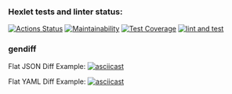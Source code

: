 ### Hexlet tests and linter status:
[![Actions Status](https://github.com/Hardtmuth/frontend-project-46/actions/workflows/hexlet-check.yml/badge.svg)](https://github.com/Hardtmuth/frontend-project-46/actions) [![Maintainability](https://api.codeclimate.com/v1/badges/8bda569837a8572dbf34/maintainability)](https://codeclimate.com/github/Hardtmuth/frontend-project-46/maintainability) [![Test Coverage](https://api.codeclimate.com/v1/badges/8bda569837a8572dbf34/test_coverage)](https://codeclimate.com/github/Hardtmuth/frontend-project-46/test_coverage) [![lint and test](https://github.com/Hardtmuth/frontend-project-46/actions/workflows/lint%20and%20test.yml/badge.svg)](https://github.com/Hardtmuth/frontend-project-46/actions/workflows/lint%20and%20test.yml)

### gendiff
Flat JSON Diff Example:
[![asciicast](https://asciinema.org/a/633085.svg)](https://asciinema.org/a/633085)

Flat YAML Diff Example:
[![asciicast](https://asciinema.org/a/634082.svg)](https://asciinema.org/a/634082)